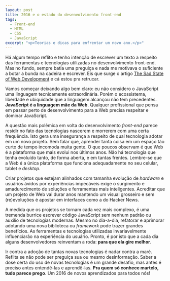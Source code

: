 ```yaml
---
layout: post
title: 2016 e o estado do desenvolvimento front-end
tags:
  - Front-end
  - HTML
  - CSS
  - JavaScript
excerpt: "<p>Teorias e dicas para enfrentar um novo ano.</p>"
---
```


Há algum tempo reflito e tenho intenção de escrever um texto a respeito das ferramentas e tecnologias utilizadas no desenvolvimento front-end. Mas no fundo, sempre batia uma preguiça e nada me motivava o suficiente a botar a bunda na cadeira e escrever. Eis que surge o artigo [The Sad State of Web Development](https://medium.com/@wob/the-sad-state-of-web-development-1603a861d29f) e cá estou pra retrucar.

Vamos começar deixando algo bem claro: eu não considero o JavaScript uma linguagem tecnicamente extraordinária. Porém o ecossistema, liberdade e ubiquidade que a linguagem alcançou não tem precedentes. **JavaScript é a linguagem mãe da Web**. Qualquer profissional que pensa em passar perto de desenvolvimento para a Web precisa respeitar e dominar JavaScript.

A questão mais polêmica em volta do desenvolvimento *front-end* parece residir no fato das tecnologias nascerem e morrerem com uma certa frequência. Isto gera uma insegurança a respeito de qual tecnologia adotar em um novo projeto. Sem falar que, aprender tanta coisa em um espaço tão curto de tempo incomoda muita gente. O que poucos observam é que Web é a plataforma que mais evolui nos últimos anos. Não há tecnologia que tenha evoluído tanto, de forma aberta, e em tantas frentes. Lembre-se que a Web é a única plataforma que funciona adequadamente no seu celular, tablet e *desktop*.

Criar projetos que estejam alinhados com tamanha evolução de *hardware* e usuários ávidos por experiências impecáveis exige o surgimento e amadurecimento de soluções e ferramentas mais inteligentes. Acreditar que um projeto de Web vai durar anos mantendo um visual grosseiro e sem (re)evoluções é apostar em interfaces como a do Hacker News.

A medida que os projetos se tornam cada vez mais complexo, é uma tremenda burrice escrever código JavaScript sem nenhum padrão ou auxílio de tecnologias modernas. Mesmo no dia-a-dia, refatorar e aprimorar adotando uma nova biblioteca ou *framework* pode trazer grandes benefícios. As ferramentas e tecnologias utilizadas invariavelmente influenciarão na experiência do usuário. Pronto, é por isto que a cada dia alguns desenvolvedores reinventam a roda: **para que ela gire melhor**.

Ir contra a adoção de tantas novas tecnologias é nadar contra a maré. Reflita se não pode ser preguiça sua ou mesmo desinformação. Saber a dose certa do uso de novas tecnologias é um grande desafio, mas antes é preciso antes entendê-las e aprendê-las. **Pra quem só conhece martelo, tudo parece prego**. Um 2016 de novos aprendizados para todos nós!

